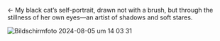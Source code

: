 ← My black cat’s self-portrait, drawn not with a brush, but through the stillness of her own eyes—an artist of shadows and soft stares.

![Bildschirmfoto 2024-08-05 um 14 03 31](https://github.com/user-attachments/assets/8a73638d-7e86-405f-867a-868af9a788bf)

